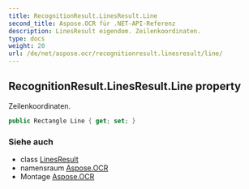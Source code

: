 ```yaml
---
title: RecognitionResult.LinesResult.Line
second_title: Aspose.OCR für .NET-API-Referenz
description: LinesResult eigendom. Zeilenkoordinaten.
type: docs
weight: 20
url: /de/net/aspose.ocr/recognitionresult.linesresult/line/
---
```

## RecognitionResult.LinesResult.Line property

Zeilenkoordinaten.

```csharp
public Rectangle Line { get; set; }
```

### Siehe auch

* class [LinesResult](../)
* namensraum [Aspose.OCR](../../recognitionresult.linesresult/)
* Montage [Aspose.OCR](../../../)


